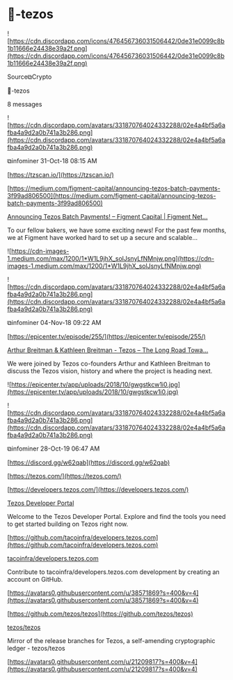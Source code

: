 # 🧮-tezos

![https://cdn.discordapp.com/icons/476456736031506442/0de31e0099c8b1b11666e24438e39a2f.png](https://cdn.discordapp.com/icons/476456736031506442/0de31e0099c8b1b11666e24438e39a2f.png)

Source⧉Crypto

🧮-tezos

8 messages

![https://cdn.discordapp.com/avatars/331870764024332288/02e4a4bf5a6afba4a9d2a0b741a3b286.png](https://cdn.discordapp.com/avatars/331870764024332288/02e4a4bf5a6afba4a9d2a0b741a3b286.png)

⧉infominer 31-Oct-18 08:15 AM

[https://tzscan.io/](https://tzscan.io/)

[https://medium.com/figment-capital/announcing-tezos-batch-payments-3f99ad806500](https://medium.com/figment-capital/announcing-tezos-batch-payments-3f99ad806500)

[Announcing Tezos Batch Payments! – Figment Capital | Figment Net...](https://medium.com/figment-capital/announcing-tezos-batch-payments-3f99ad806500)

To our fellow bakers, we have some exciting news! For the past few months, we at Figment have worked hard to set up a secure and scalable…

![https://cdn-images-1.medium.com/max/1200/1*W1L9jhX_solJsnyLfNMnjw.png](https://cdn-images-1.medium.com/max/1200/1*W1L9jhX_solJsnyLfNMnjw.png)

![https://cdn.discordapp.com/avatars/331870764024332288/02e4a4bf5a6afba4a9d2a0b741a3b286.png](https://cdn.discordapp.com/avatars/331870764024332288/02e4a4bf5a6afba4a9d2a0b741a3b286.png)

⧉infominer 04-Nov-18 09:22 AM

[https://epicenter.tv/episode/255/](https://epicenter.tv/episode/255/)

[Arthur Breitman & Kathleen Breitman - Tezos – The Long Road Towa...](https://epicenter.tv/episode/255)

We were joined by Tezos co-founders Arthur and Kathleen Breitman to discuss the Tezos vision, history and where the project is heading next.

![https://epicenter.tv/app/uploads/2018/10/gwgstkcw1i0.jpg](https://epicenter.tv/app/uploads/2018/10/gwgstkcw1i0.jpg)

![https://cdn.discordapp.com/avatars/331870764024332288/02e4a4bf5a6afba4a9d2a0b741a3b286.png](https://cdn.discordapp.com/avatars/331870764024332288/02e4a4bf5a6afba4a9d2a0b741a3b286.png)

⧉infominer 28-Oct-19 06:47 AM

[https://discord.gg/w62qab](https://discord.gg/w62qab)

[https://tezos.com/](https://tezos.com/)

[https://developers.tezos.com/](https://developers.tezos.com/)

[Tezos Developer Portal](https://developers.tezos.com/)

Welcome to the Tezos Developer Portal. Explore and find the tools you need to get started building on Tezos right now.

[https://github.com/tacoinfra/developers.tezos.com](https://github.com/tacoinfra/developers.tezos.com)

[tacoinfra/developers.tezos.com](https://github.com/tacoinfra/developers.tezos.com)

Contribute to tacoinfra/developers.tezos.com development by creating an account on GitHub.

[https://avatars0.githubusercontent.com/u/38571869?s=400&v=4](https://avatars0.githubusercontent.com/u/38571869?s=400&v=4)

[https://github.com/tezos/tezos](https://github.com/tezos/tezos)

[tezos/tezos](https://github.com/tezos/tezos)

Mirror of the release branches for Tezos, a self-amending cryptographic ledger - tezos/tezos

[https://avatars0.githubusercontent.com/u/21209817?s=400&v=4](https://avatars0.githubusercontent.com/u/21209817?s=400&v=4)